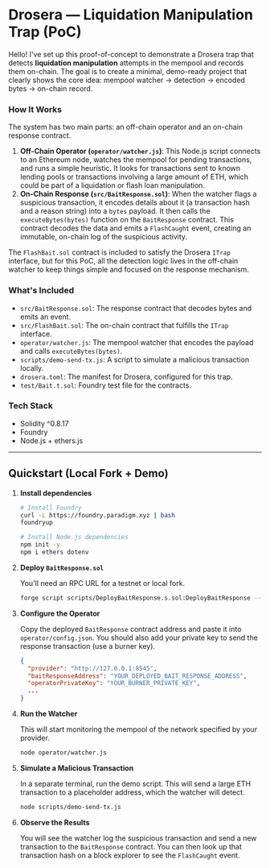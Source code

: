 # Drosera — Liquidation Manipulation Trap (PoC)

Hello! I've set up this proof-of-concept to demonstrate a Drosera trap that detects **liquidation manipulation** attempts in the mempool and records them on-chain. The goal is to create a minimal, demo-ready project that clearly shows the core idea: mempool watcher -> detection -> encoded bytes -> on-chain record.

### How It Works

The system has two main parts: an off-chain operator and an on-chain response contract.

1.  **Off-Chain Operator (`operator/watcher.js`)**: This Node.js script connects to an Ethereum node, watches the mempool for pending transactions, and runs a simple heuristic. It looks for transactions sent to known lending pools or transactions involving a large amount of ETH, which could be part of a liquidation or flash loan manipulation.
2.  **On-Chain Response (`src/BaitResponse.sol`)**: When the watcher flags a suspicious transaction, it encodes details about it (a transaction hash and a reason string) into a `bytes` payload. It then calls the `executeBytes(bytes)` function on the `BaitResponse` contract. This contract decodes the data and emits a `FlashCaught` event, creating an immutable, on-chain log of the suspicious activity.

The `FlashBait.sol` contract is included to satisfy the Drosera `ITrap` interface, but for this PoC, all the detection logic lives in the off-chain watcher to keep things simple and focused on the response mechanism.

### What's Included
- `src/BaitResponse.sol`: The response contract that decodes bytes and emits an event.
- `src/FlashBait.sol`: The on-chain contract that fulfills the `ITrap` interface.
- `operator/watcher.js`: The mempool watcher that encodes the payload and calls `executeBytes(bytes)`.
- `scripts/demo-send-tx.js`: A script to simulate a malicious transaction locally.
- `drosera.toml`: The manifest for Drosera, configured for this trap.
- `test/Bait.t.sol`: Foundry test file for the contracts.

### Tech Stack
- Solidity ^0.8.17
- Foundry
- Node.js + ethers.js

---

## Quickstart (Local Fork + Demo)

1.  **Install dependencies**

    ```bash
    # Install Foundry
    curl -L https://foundry.paradigm.xyz | bash
    foundryup

    # Install Node.js dependencies
    npm init -y
    npm i ethers dotenv
    ```

2.  **Deploy `BaitResponse.sol`**

    You'll need an RPC URL for a testnet or local fork.

    ```bash
    forge script scripts/DeployBaitResponse.s.sol:DeployBaitResponse --rpc-url <YOUR_RPC_URL> --broadcast
    ```

3.  **Configure the Operator**

    Copy the deployed `BaitResponse` contract address and paste it into `operator/config.json`. You should also add your private key to send the response transaction (use a burner key).

    ```json
    {
      "provider": "http://127.0.0.1:8545",
      "baitResponseAddress": "YOUR_DEPLOYED_BAIT_RESPONSE_ADDRESS",
      "operatorPrivateKey": "YOUR_BURNER_PRIVATE_KEY",
      ...
    }
    ```

4.  **Run the Watcher**

    This will start monitoring the mempool of the network specified by your provider.

    ```bash
    node operator/watcher.js
    ```

5.  **Simulate a Malicious Transaction**

    In a separate terminal, run the demo script. This will send a large ETH transaction to a placeholder address, which the watcher will detect.

    ```bash
    node scripts/demo-send-tx.js
    ```

6.  **Observe the Results**

    You will see the watcher log the suspicious transaction and send a new transaction to the `BaitResponse` contract. You can then look up that transaction hash on a block explorer to see the `FlashCaught` event.